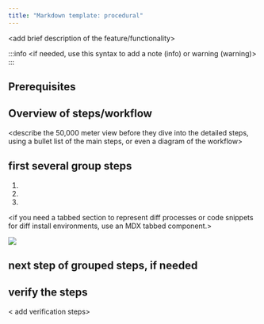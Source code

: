 ```yaml
---
title: "Markdown template: procedural"
---
```


<add brief description of the feature/functionality>

:::info
<if needed, use this syntax to add a note (info) or warning (warning)>
:::

## Prerequisites

<bullet point of pre-reqs>

## Overview of steps/workflow

 <describe the 50,000 meter view before they dive into the detailed steps, using a bullet list of the main steps, or even a diagram of the workflow>

## first several group steps

1. <first step>

2. <second step>

3. <third step>

<if you need a tabbed section to represent diff processes or code snippets for diff install environments, use an MDX tabbed component.>

![](./graphics/name-of-image.png)

## next step of grouped steps, if needed

<Continue with the steps...>

## verify the steps

< add verification steps>
